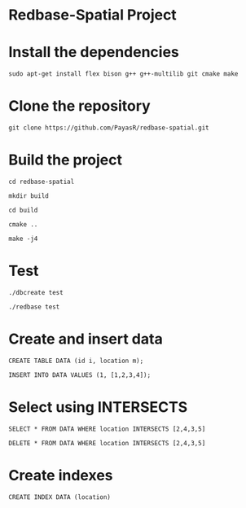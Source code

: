 Redbase-Spatial Project
========================

# Install the dependencies
`sudo apt-get install flex bison g++ g++-multilib git cmake make`

# Clone the repository
`git clone https://github.com/PayasR/redbase-spatial.git`

# Build the project
`cd redbase-spatial`

`mkdir build`

`cd build`

`cmake ..`

`make -j4`

# Test
`./dbcreate test`

`./redbase test`

# Create and insert data
`CREATE TABLE DATA (id i, location m);`

`INSERT INTO DATA VALUES (1, [1,2,3,4]);`

# Select using INTERSECTS
`SELECT * FROM DATA WHERE location INTERSECTS [2,4,3,5]`

`DELETE * FROM DATA WHERE location INTERSECTS [2,4,3,5]`

# Create indexes
`CREATE INDEX DATA (location)`

